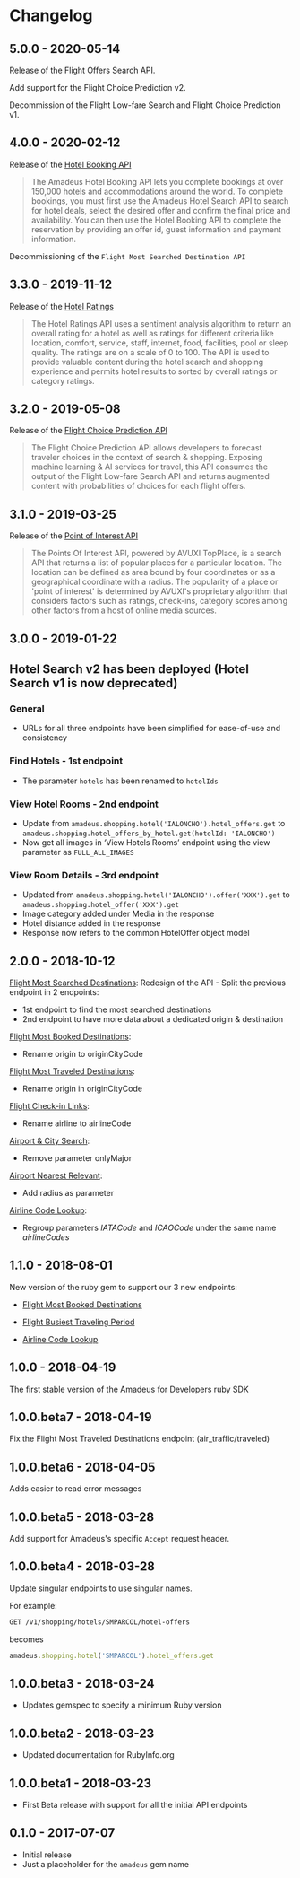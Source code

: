 # Changelog
## 5.0.0 - 2020-05-14
Release of the Flight Offers Search API.

Add support for the Flight Choice Prediction v2.

Decommission of the Flight Low-fare Search and Flight Choice Prediction v1.

## 4.0.0 - 2020-02-12
Release of the [Hotel Booking API](https://developers.amadeus.com/self-service/category/hotel/api-doc/hotel-booking)

> The Amadeus Hotel Booking API lets you complete bookings at over 150,000 hotels and accommodations around the world. To complete bookings, you must first use the Amadeus Hotel Search API to search for hotel deals, select the desired offer and confirm the final price and availability. You can then use the Hotel Booking API to complete the reservation by providing an offer id, guest information and payment information.

Decommissioning of the `Flight Most Searched Destination API`

## 3.3.0 - 2019-11-12
Release of the [Hotel Ratings](https://developers.amadeus.com/self-service/category/hotel/api-doc/hotel-ratings)

> The Hotel Ratings API uses a sentiment analysis algorithm to return an overall rating for a hotel as well as ratings for different criteria like location, comfort, service, staff, internet, food, facilities, pool or sleep quality. The ratings are on a scale of 0 to 100. The API is used to provide valuable content during the hotel search and shopping experience and permits hotel results to sorted by overall ratings or category ratings.

## 3.2.0 - 2019-05-08
Release of the [Flight Choice Prediction API](https://developers.amadeus.com/self-service/category/air/api-doc/flight-choice-prediction)

> The Flight Choice Prediction API allows developers to forecast traveler choices in the context of search & shopping. Exposing machine learning & AI services for travel, this API consumes the output of the Flight Low-fare Search API and returns augmented content with probabilities of choices for each flight offers.

## 3.1.0 - 2019-03-25
Release of the [Point of Interest API](https://developers.amadeus.com/self-service/category/210/api-doc/55)

> The Points Of Interest API, powered by AVUXI TopPlace, is a search API that returns a list of popular places for a particular location. The location can be defined as area bound by four coordinates or as a geographical coordinate with a radius. The popularity of a place or 'point of interest' is determined by AVUXI's proprietary algorithm that considers factors such as ratings, check-ins, category scores among other factors from a host of online media sources.

## 3.0.0 - 2019-01-22

## Hotel Search v2 has been deployed (Hotel Search v1 is now deprecated)

### General
* URLs for all three endpoints have been simplified for ease-of-use and consistency
### Find Hotels - 1st endpoint
* The parameter `hotels` has been renamed to `hotelIds`
### View Hotel Rooms - 2nd endpoint
* Update from `amadeus.shopping.hotel('IALONCHO').hotel_offers.get` to `amadeus.shopping.hotel_offers_by_hotel.get(hotelId: 'IALONCHO')`
* Now get all images in ‘View Hotels Rooms’ endpoint using the view parameter as               `FULL_ALL_IMAGES`
### View Room Details - 3rd endpoint
* Updated from `amadeus.shopping.hotel('IALONCHO').offer('XXX').get` to `amadeus.shopping.hotel_offer('XXX').get`
* Image category added under Media in the response
* Hotel distance added in the response
* Response now refers to the common HotelOffer object model

## 2.0.0 - 2018-10-12

[Flight Most Searched Destinations](https://developers.amadeus.com/self-service/category/203/api-doc/6): Redesign of the API - Split the previous endpoint in 2 endpoints:
* 1st endpoint to find the most searched destinations
* 2nd endpoint to have more data about a dedicated origin & destination

[Flight Most Booked Destinations](https://developers.amadeus.com/self-service/category/203/api-doc/27):
* Rename origin to originCityCode

[Flight Most Traveled Destinations](https://developers.amadeus.com/self-service/category/203/api-doc/7):
* Rename origin in originCityCode

[Flight Check-in Links](https://developers.amadeus.com/self-service/category/203/api-doc/8):
* Rename airline to airlineCode

[Airport & City Search](https://developers.amadeus.com/self-service/category/203/api-doc/10):
* Remove parameter onlyMajor

[Airport Nearest Relevant](https://developers.amadeus.com/self-service/category/203/api-doc/9):
* Add radius as parameter

[Airline Code Lookup](https://developers.amadeus.com/self-service/category/203/api-doc/26):
* Regroup parameters _IATACode_ and _ICAOCode_ under the same name _airlineCodes_

## 1.1.0 - 2018-08-01

New version of the ruby gem to support our 3 new endpoints:

* [Flight Most Booked Destinations](https://developers.amadeus.com/self-service/category/203/api-doc/27)

* [Flight Busiest Traveling Period](https://developers.amadeus.com/self-service/category/203/api-doc/28)

* [Airline Code Lookup](https://developers.amadeus.com/self-service/category/203/api-doc/26)


## 1.0.0 - 2018-04-19

The first stable version of the Amadeus for Developers ruby SDK

## 1.0.0.beta7 - 2018-04-19

Fix the Flight Most Traveled Destinations endpoint (air_traffic/traveled)

## 1.0.0.beta6 - 2018-04-05

Adds easier to read error messages

## 1.0.0.beta5 - 2018-03-28

Add support for Amadeus's specific `Accept` request header.

## 1.0.0.beta4 - 2018-03-28

Update singular endpoints to use singular names.

For example:

```sh
GET /v1/shopping/hotels/SMPARCOL/hotel-offers
```

becomes

```rb
amadeus.shopping.hotel('SMPARCOL').hotel_offers.get
```

## 1.0.0.beta3 - 2018-03-24

* Updates gemspec to specify a minimum Ruby version

## 1.0.0.beta2 - 2018-03-23

* Updated documentation for RubyInfo.org

## 1.0.0.beta1 - 2018-03-23

* First Beta release with support for all the initial API endpoints

## 0.1.0 - 2017-07-07

* Initial release
* Just a placeholder for the `amadeus` gem name
